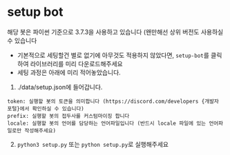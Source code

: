 # setup bot 

해당 봇은 파이썬 기준으로 3.7.3을 사용하고 있습니다 (왠만해선 상위 버전도 사용하실 수 있습니다
* 기본적으로 세팅할건 별로 없기에 아무것도 적용하지 않았다면, `setup-bot`를 클릭하여 라이브러리를 미리 다운로드해주세요
* 세팅 과정은 아래에 미리 적어놓았습니다. 

1. ./data/setup.json에 들어갑니다. 
```
token: 실행할 봇의 토큰을 의미합니다 (https://discord.com/developers {개발자 포털}에서 확인하실 수 있습니다)
prefix: 실행할 봇의 접두사를 커스텀마이징 합니다
locale: 실행할 봇의 언어를 담당하는 언어파일입니다 (반드시 locale 파일에 있는 언어파일로만 작성해주세요)
```

2. `python3 setup.py` 또는 `python setup.py`로 실행해주세요 

